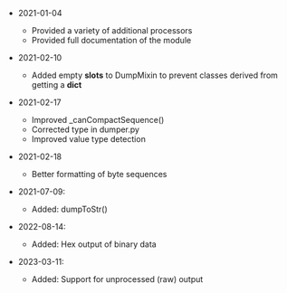 * 2021-01-04
	* Provided a variety of additional processors
	* Provided full documentation of the module

* 2021-02-10
	* Added empty __slots__ to DumpMixin to prevent classes derived from getting a __dict__

* 2021-02-17
	* Improved _canCompactSequence()
	* Corrected type in dumper.py
	* Improved value type detection

* 2021-02-18
	* Better formatting of byte sequences

* 2021-07-09:
	* Added: dumpToStr()

* 2022-08-14:
	* Added: Hex output of binary data

* 2023-03-11:
	* Added: Support for unprocessed (raw) output
